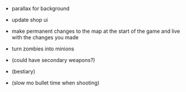 - parallax for background
- update shop ui

- make permanent changes to the map at the start of the game and live with the changes you made
- turn zombies into minions

- (could have secondary weapons?)
- (bestiary)
- (slow mo bullet time when shooting)
